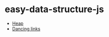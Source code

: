 # easy-data-structure-js

- [Heap](./packages/heap/README.md)
- [Dancing links](./packages/dancing-links/README.md)
